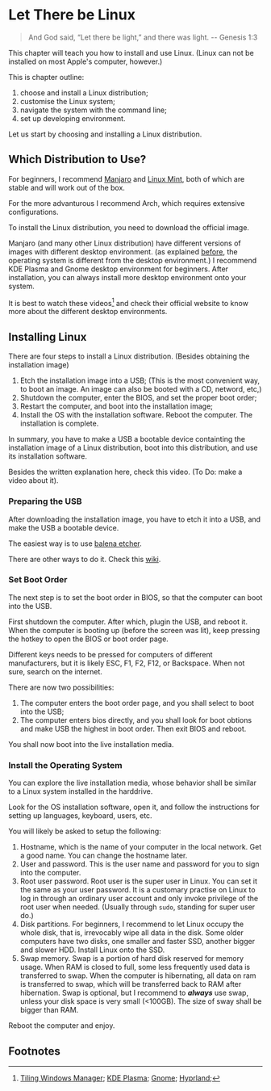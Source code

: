 # Let There be Linux

> And God said, “Let there be light,” and there was light. -- Genesis 1:3

This chapter will teach you how to install and use Linux. (Linux can not be installed on most Apple's computer, however.)

This is chapter outline:

1. choose and install a Linux distribution;
1. customise the Linux system;
1. navigate the system with the command line;
1. set up developing environment. 

Let us start by choosing and installing a Linux distribution.

## Which Distribution to Use?

For beginners, I recommend [Manjaro](https://manjaro.org/products/download/x86) and [Linux Mint](https://linuxmint.com/), both of which are stable and will work out of the box.

For the more advanturous I recommend Arch, which requires extensive configurations. 

To install the Linux distribution, you need to download the official image.

Manjaro (and many other Linux distribution) have different versions of images with different desktop environment.
(as explained [before](../what_is_computer/software.md#desktop-environment), the operating system is different from the desktop environment.) 
I recommend KDE Plasma and Gnome desktop environment for beginners. 
After installation, you can always install more desktop environment onto your system.

It is best to watch these videos[^videos for de] and check their official website to know more about the different desktop environments.

## Installing Linux

There are four steps to install a Linux distribution. (Besides obtaining the installation image)

1. Etch the installation image into a USB; (This is the most convenient way, to boot an image. An image can also be booted with a CD, netword, etc,)
1. Shutdown the computer, enter the BIOS, and set the proper boot order;
1. Restart the computer, and boot into the installation image;
1. Install the OS with the installation software. Reboot the computer. The installation is complete.

In summary, you have to make a USB a bootable device containting the installation image of a Linux distribution, boot into this distribution, and use its installation software.

Besides the written explanation here, check this video. (To Do: make a video about it).

### Preparing the USB  

After downloading the installation image, you have to etch it into a USB, and make the USB a bootable device. 

The easiest way is to use [balena etcher](https://etcher.balena.io/).

There are other ways to do it. Check this [wiki](https://wiki.archlinux.org/title/USB_flash_installation_medium).

### Set Boot Order 

The next step is to set the boot order in BIOS, so that the computer can boot into the USB.

First shutdown the computer. After which, plugin the USB, and reboot it. 
When the computer is booting up (before the screen was lit), keep pressing the hotkey to open the BIOS or boot order page. 

Different keys needs to be pressed for computers of different manufacturers, but it is likely ESC, F1, F2, F12, or Backspace.
When not sure, search on the internet.

There are now two possibilities:

1. The computer enters the boot order page, and you shall select to boot into the USB;
2. The computer enters bios directly, and you shall look for boot obtions and make USB the highest in boot order. Then exit BIOS and reboot. 

You shall now boot into the live installation media.

### Install the Operating System 

You can explore the live installation media, whose behavior shall be similar to a Linux system installed in the harddrive. 

Look for the OS installation software, open it, and follow the instructions for setting up languages, keyboard, users, etc.  

You will likely be asked to setup the following:

1. Hostname, which is the name of your computer in the local network. Get a good name. You can change the hostname later.
1. User and password. This is the user name and password for you to sign into the computer. 
1. Root user password. Root user is the super user in Linux. You can set it the same as your user password. 
It is a customary practise on Linux to log in through an ordinary user account and only invoke privilege of the root user when needed. (Usually through `sudo`, standing for super user do.)
1. Disk partitions.
For beginners, I recommend to let Linux occupy the whole disk, that is, irrevocably wipe all data in the disk.
Some older computers have two disks, one smaller and faster SSD, another bigger and slower HDD. 
Install Linux onto the SSD. 
1. Swap memory. Swap is a portion of hard disk reserved for memory usage. 
When RAM is closed to full, some less frequently used data is transferred to swap.
When the computer is hibernating, all data on ram is transferred to swap, which will be transferred back to RAM after hibernation.
Swap is optional, but I recommend to __*always*__ use swap, unless your disk space is very small (<100GB). 
The size of sway shall be bigger than RAM. 

Reboot the computer and enjoy.

## Footnotes

[^videos for de]: [Tiling Windows Manager](https://www.youtube.com/watch?v=rjMZV0jgjL4);
[KDE Plasma](https://www.youtube.com/watch?v=iIxRm8IhFJs);
[Gnome](https://www.youtube.com/watch?v=D0vKSIEQmwo);
[Hyprland](https://www.youtube.com/watch?v=mmRKWgiPulg);
